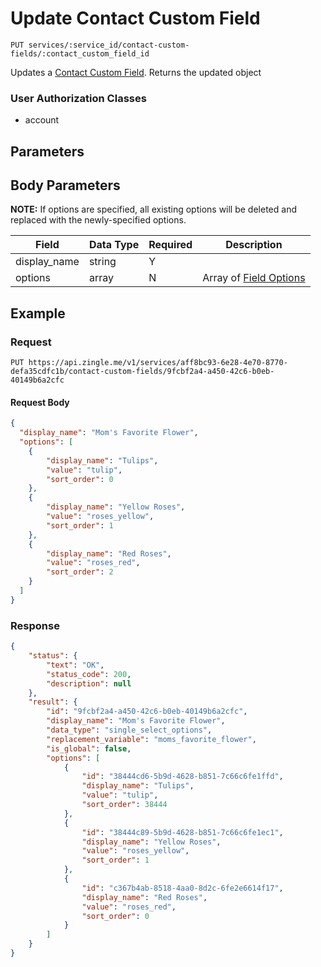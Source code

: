 # Update Contact Custom Field 

    PUT services/:service_id/contact-custom-fields/:contact_custom_field_id
    
Updates a [Contact Custom Field]. Returns the updated object 

### User Authorization Classes 
* account

## Parameters
## Body Parameters
**NOTE:** If options are specified, all existing options will be deleted and replaced with the newly-specified options.

Field | Data Type | Required | Description
--- | --- | --- | ---
display_name | string | Y | 
options | array | N | Array of [Field Options]

## Example
### Request

    PUT https://api.zingle.me/v1/services/aff8bc93-6e28-4e70-8770-defa35cdfc1b/contact-custom-fields/9fcbf2a4-a450-42c6-b0eb-40149b6a2cfc

#### Request Body
```json 
{
  "display_name": "Mom's Favorite Flower",
  "options": [
    {
        "display_name": "Tulips",
        "value": "tulip",
        "sort_order": 0
    },
    {
        "display_name": "Yellow Roses",
        "value": "roses_yellow",
        "sort_order": 1
    },
    {
        "display_name": "Red Roses",
        "value": "roses_red",
        "sort_order": 2
    }        
  ]
}   
```

### Response
``` json
{
    "status": {
        "text": "OK",
        "status_code": 200,
        "description": null
    },
    "result": {
        "id": "9fcbf2a4-a450-42c6-b0eb-40149b6a2cfc",
        "display_name": "Mom's Favorite Flower",
        "data_type": "single_select_options",
        "replacement_variable": "moms_favorite_flower",
        "is_global": false,
        "options": [
            {
                "id": "38444cd6-5b9d-4628-b851-7c66c6fe1ffd",
                "display_name": "Tulips",
                "value": "tulip",
                "sort_order": 38444
            },
            {
                "id": "38444c89-5b9d-4628-b851-7c66c6fe1ec1",
                "display_name": "Yellow Roses",
                "value": "roses_yellow",
                "sort_order": 1
            },
            {
                "id": "c367b4ab-8518-4aa0-8d2c-6fe2e6614f17",
                "display_name": "Red Roses",
                "value": "roses_red",
                "sort_order": 0
            }
        ]
    }   
}
```

[Overview - Request Modifiers]: /README.md#request-modifiers
[Contact Custom Field]: README.md
[Field Options]: /field_options/README.md
